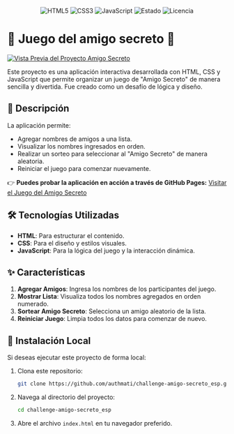 <p align="center">
   <img src="https://img.shields.io/badge/HTML5-E34F26?style=for-the-badge&logo=html5&logoColor=white" alt="HTML5">
   <img src="https://img.shields.io/badge/CSS-1572B6?style=for-the-badge&logo=css&logoColor=white" alt="CSS3">
   <img src="https://img.shields.io/badge/JavaScript-F7DF1E?style=for-the-badge&logo=javascript&logoColor=black" alt="JavaScript">
   <img src="https://img.shields.io/badge/ESTADO-FINALIZADO-ab0fff?style=for-the-badge" alt="Estado">
   <img src="https://img.shields.io/badge/Licencia-MIT-green?style=for-the-badge" alt="Licencia">
</p>

# 🎁 Juego del amigo secreto 🎁

[![Vista Previa del Proyecto Amigo Secreto](https://i.imgur.com/c5oAga3.png)](https://github.com/authmati)

Este proyecto es una aplicación interactiva desarrollada con HTML, CSS y JavaScript que permite organizar un juego de "Amigo Secreto" de manera sencilla y divertida. Fue creado como un desafío de lógica y diseño.

## 🎯 Descripción

La aplicación permite:
- Agregar nombres de amigos a una lista.
- Visualizar los nombres ingresados en orden.
- Realizar un sorteo para seleccionar al "Amigo Secreto" de manera aleatoria.
- Reiniciar el juego para comenzar nuevamente.

👉 **Puedes probar la aplicación en acción a través de GitHub Pages:** [Visitar el Juego del Amigo Secreto](https://authmati.github.io/challenge-amigo-secreto_esp/)

## 🛠️ Tecnologías Utilizadas

- **HTML**: Para estructurar el contenido.
- **CSS**: Para el diseño y estilos visuales.
- **JavaScript**: Para la lógica del juego y la interacción dinámica.

## ✨ Características

1. **Agregar Amigos**: Ingresa los nombres de los participantes del juego.
2. **Mostrar Lista**: Visualiza todos los nombres agregados en orden numerado.
3. **Sortear Amigo Secreto**: Selecciona un amigo aleatorio de la lista.
4. **Reiniciar Juego**: Limpia todos los datos para comenzar de nuevo.

## 🚀 Instalación Local

Si deseas ejecutar este proyecto de forma local:

1. Clona este repositorio:

   ```bash
   git clone https://github.com/authmati/challenge-amigo-secreto_esp.git
   ```

2. Navega al directorio del proyecto:

   ```bash
   cd challenge-amigo-secreto_esp
   ```

4. Abre el archivo `index.html` en tu navegador preferido.


